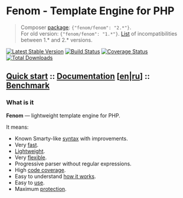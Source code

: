 Fenom - Template Engine for PHP
===============================

> Composer [package](https://packagist.org/packages/fenom/fenom): `{"fenom/fenom": "2.*"}`. <br />
> For old version: `{"fenom/fenom": "1.*"}`. [List](https://github.com/bzick/fenom/wiki/Migrate-from-1.4.9-to-2.0) of incompatibilities between 1.* and 2.* versions.

[![Latest Stable Version](https://poser.pugx.org/fenom/fenom/v/stable.png)](https://packagist.org/packages/fenom/fenom)
[![Build Status](https://travis-ci.org/bzick/fenom.svg?branch=master)](https://travis-ci.org/bzick/fenom)
[![Coverage Status](https://img.shields.io/coveralls/bzick/fenom.svg)](https://coveralls.io/r/bzick/fenom?branch=master)
[![Total Downloads](https://poser.pugx.org/fenom/fenom/downloads.png)](https://packagist.org/packages/fenom/fenom)

## [Quick start](./docs/en/start.md) :: [Documentation](./docs/readme.md) [[en](./docs/en/readme.md)|[ru](./docs/ru/readme.md)] :: [Benchmark](./docs/en/benchmark.md)
<!-- :: [Articles](./docs/articles.md) -->

### What is it

**Fenom**  — lightweight template engine for PHP.

It means:

* Known Smarty-like [syntax](./docs/en/syntax.md) with improvements.
* Very [fast](./docs/en/benchmark.md).
* [Lightweight](./docs/en/benchmark.md).
* Very [flexible](./docs/en/configuration.md#extends).
* Progressive parser without regular expressions.
* High [code coverage](https://coveralls.io/r/bzick/fenom?branch=master).
* Easy to understand [how it works](./docs/en/dev/readme.md).
* Easy to [use](./docs/en/start.md).
* Maximum [protection](./docs/en/configuration.md#configure).

